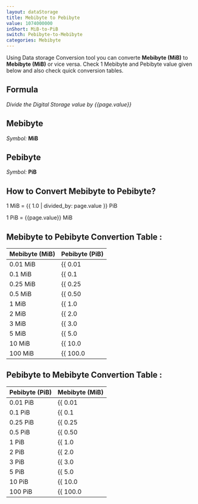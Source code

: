 ```yaml
---
layout: dataStorage
title: Mebibyte to Pebibyte
value: 1074000000
inShort: MiB-to-PiB
switch: Pebibyte-to-Mebibyte
categories: Mebibyte
---
```


Using Data storage Conversion tool you can converte **Mebibyte (MiB)** to **Mebibyte (MiB)** or vice versa. Check 1 Mebibyte and Pebibyte value given below and also check quick conversion tables.

## Formula
*Divide the Digital Storage value by {{page.value}}*

## Mebibyte
*Symbol:* **MiB**

## Pebibyte
*Symbol:* **PiB**

## How to Convert Mebibyte to Pebibyte?

1 MiB = {{ 1.0 | divided_by: page.value }} PiB

1 PiB = {{page.value}} MiB


## Mebibyte to Pebibyte Convertion Table :

| Mebibyte (MiB) | Pebibyte (PiB) |
| ---- | ---- |
| 0.01 MiB | {{ 0.01 | divided_by: page.value | round: 12 }} PiB |
| 0.1 MiB | {{ 0.1 | divided_by: page.value | round: 12 }} PiB |
| 0.25 MiB | {{ 0.25 | divided_by: page.value | round: 12 }} PiB |
| 0.5 MiB | {{ 0.50 | divided_by: page.value | round: 12 }} PiB |
| 1 MiB | {{ 1.0 | divided_by: page.value | round: 12 }} PiB |
| 2 MiB | {{ 2.0 | divided_by: page.value | round: 12 }} PiB |
| 3 MiB | {{ 3.0 | divided_by: page.value | round: 12 }} PiB |
| 5 MiB | {{ 5.0 | divided_by: page.value | round: 12 }} PiB |
| 10 MiB | {{ 10.0 | divided_by: page.value | round: 12 }} PiB |
| 100 MiB | {{ 100.0 | divided_by: page.value | round: 12 }} PiB |

## Pebibyte to Mebibyte Convertion Table :

| Pebibyte (PiB) | Mebibyte (MiB) |
| ---- | ---- |
| 0.01 PiB | {{ 0.01 | times: page.value | round: 12 }} MiB |
| 0.1 PiB | {{ 0.1 | times: page.value | round: 12 }} MiB |
| 0.25 PiB | {{ 0.25 | times: page.value | round: 12 }} MiB |
| 0.5 PiB | {{ 0.50 | times: page.value | round: 12 }} MiB |
| 1 PiB | {{ 1.0 | times: page.value | round: 12 }} MiB |
| 2 PiB | {{ 2.0 | times: page.value | round: 12 }} MiB |
| 3 PiB | {{ 3.0 | times: page.value | round: 12 }} MiB |
| 5 PiB | {{ 5.0 | times: page.value | round: 12 }} MiB |
| 10 PiB | {{ 10.0 | times: page.value | round: 12 }} MiB |
| 100 PiB | {{ 100.0 | times: page.value | round: 12 }} MiB |


<script>
document.getElementById('selectInput')[9].selected = true
document.getElementById('selectOutput')[21].selected = true
</script>
